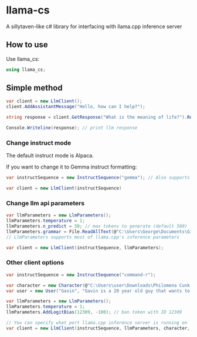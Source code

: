 # llama-cs
A sillytaven-like c# library for interfacing with llama.cpp inference server

## How to use

Use llama_cs:
```cs
using llama_cs;
```

## Simple method
```cs
var client = new LlmClient();
client.AddAssistantMessage("Hello, how can I help?");

string response = client.GetResponse("What is the meaning of life?").Result;

Console.Writeline(response); // print llm response
```

### Change instruct mode

The default instruct mode is Alpaca.

If you want to change it to Gemma instruct formatting:
```cs
var instructSequence = new InstructSequence("gemma"); // Also supports "command-r"

var client = new LlmClient(instructSequence)
```

### Change llm api parameters
```cs
var llmParameters = new LlmParameters();
llmParameters.temperature = 1;
llmParameters.n_predict = 50; // max tokens to generate (default 500)
llmParameters.grammar = File.ReadAllText(@"C:\Users\George\Documents\Git\llama.cpp\grammars\japanese_new.gbnf"); // specify grammar the llm follows
// LlmParameters supports most of llama.cpp's inference parameters

var client = new LlmClient(instructSequence, llmParameters);
```

### Other client options
```cs
var instructSequence = new InstructSequence("command-r");

var character = new Character(@"C:\Users\user\Downloads\Philomena Cunk.json"); // Make assistant roleplay as character
var user = new User("Gavin", "Gavin is a 20 year old guy that wants to learn about Britain."); // Set user's name

var llmParameters = new LlmParameters();
llmParameters.temperature = 1;
llmParameters.AddLogitBias(12309, -100); // ban token with ID 12309

// You can specify what port llama.cpp inference server is running on
var client = new LlmClient(instructSequence, llmParameters, character, user, 1235);
```
